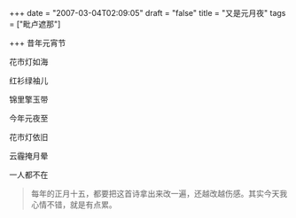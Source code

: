 +++
date = "2007-03-04T02:09:05"
draft = "false"
title = "又是元月夜"
tags = ["毗卢遮那"]

+++
昔年元宵节

花市灯如海

红衫绿袖儿

锦里擎玉带

今年元夜至

花市灯依旧

云霾掩月晕

一人都不在

> 每年的正月十五，都要把这首诗拿出来改一遍，还越改越伤感。其实今天我心情不错，就是有点累。